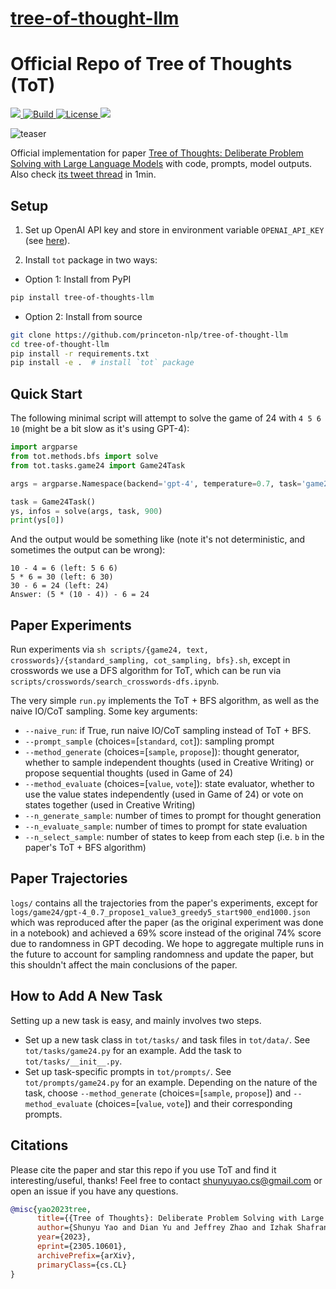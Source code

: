 # [tree-of-thought-llm](https://github.com/princeton-nlp/tree-of-thought-llm)

# Official Repo of Tree of Thoughts (ToT)

<p>
    <a href="https://badge.fury.io/py/tree-of-thoughts-llm">
        <img src="https://badge.fury.io/py/tree-of-thoughts-llm.svg">
    </a>
    <a href="https://www.python.org/">
        <img alt="Build" src="https://img.shields.io/badge/Python-3.7+-1f425f.svg?color=purple">
    </a>
    <a href="https://copyright.princeton.edu/policy">
        <img alt="License" src="https://img.shields.io/badge/License-MIT-blue">
    </a>
    <a href="https://zenodo.org/badge/latestdoi/642099326">
        <img src="https://zenodo.org/badge/642099326.svg">
    </a>
</p>

![teaser](pics/teaser.png)

Official implementation for paper [Tree of Thoughts: Deliberate Problem Solving with Large Language Models](https://arxiv.org/abs/2305.10601) with code, prompts, model outputs.
Also check [its tweet thread](https://twitter.com/ShunyuYao12/status/1659357547474681857) in 1min.





## Setup
1. Set up OpenAI API key and store in environment variable ``OPENAI_API_KEY`` (see [here](https://help.openai.com/en/articles/5112595-best-practices-for-api-key-safety)). 

2. Install `tot` package in two ways:
- Option 1: Install from PyPI
```bash
pip install tree-of-thoughts-llm
```
- Option 2: Install from source
```bash
git clone https://github.com/princeton-nlp/tree-of-thought-llm
cd tree-of-thought-llm
pip install -r requirements.txt
pip install -e .  # install `tot` package
```


## Quick Start
The following minimal script will attempt to solve the game of 24 with `4 5 6 10` (might be a bit slow as it's using GPT-4):
```python
import argparse
from tot.methods.bfs import solve
from tot.tasks.game24 import Game24Task

args = argparse.Namespace(backend='gpt-4', temperature=0.7, task='game24', naive_run=False, prompt_sample=None, method_generate='propose', method_evaluate='value', method_select='greedy', n_generate_sample=1, n_evaluate_sample=3, n_select_sample=5)

task = Game24Task()
ys, infos = solve(args, task, 900)
print(ys[0])
```

And the output would be something like (note it's not deterministic, and sometimes the output can be wrong):
```
10 - 4 = 6 (left: 5 6 6)
5 * 6 = 30 (left: 6 30)
30 - 6 = 24 (left: 24)
Answer: (5 * (10 - 4)) - 6 = 24
```

## Paper Experiments

Run experiments via ``sh scripts/{game24, text, crosswords}/{standard_sampling, cot_sampling, bfs}.sh``, except in crosswords we use a DFS algorithm for ToT, which can be run via ``scripts/crosswords/search_crosswords-dfs.ipynb``.

The very simple ``run.py`` implements the ToT + BFS algorithm, as well as the naive IO/CoT sampling. Some key arguments:

- ``--naive_run``: if True, run naive IO/CoT sampling instead of ToT + BFS.
-  ``--prompt_sample`` (choices=[``standard``, ``cot``]): sampling prompt
- ``--method_generate`` (choices=[``sample``, ``propose``]): thought generator, whether to sample independent thoughts (used in Creative Writing) or propose sequential thoughts (used in Game of 24)
- ``--method_evaluate`` (choices=[``value``, ``vote``]): state evaluator, whether to use the value states independently (used in Game of 24) or vote on states together (used in Creative Writing)
- ``--n_generate_sample``: number of times to prompt for thought generation
- ``--n_evaluate_sample``: number of times to prompt for state evaluation
- ``--n_select_sample``: number of states to keep from each step (i.e. ``b`` in the paper's ToT + BFS algorithm)



## Paper Trajectories
``logs/`` contains all the trajectories from the paper's experiments, except for ``logs/game24/gpt-4_0.7_propose1_value3_greedy5_start900_end1000.json`` which was reproduced after the paper (as the original experiment was done in a notebook) and achieved a 69\% score instead of the original 74\% score due to randomness in GPT decoding. We hope to aggregate multiple runs in the future to account for sampling randomness and update the paper, but this shouldn't affect the main conclusions of the paper.

## How to Add A New Task
Setting up a new task is easy, and mainly involves two steps.
* Set up a new task class in ``tot/tasks/`` and task files in ``tot/data/``. See ``tot/tasks/game24.py`` for an example. Add the task to ``tot/tasks/__init__.py``.
* Set up task-specific prompts in ``tot/prompts/``. See ``tot/prompts/game24.py`` for an example. Depending on the nature of the task, choose ``--method_generate`` (choices=[``sample``, ``propose``]) and ``--method_evaluate`` (choices=[``value``, ``vote``]) and their corresponding prompts. 

## Citations
Please cite the paper and star this repo if you use ToT and find it interesting/useful, thanks! Feel free to contact shunyuyao.cs@gmail.com or open an issue if you have any questions.

```bibtex
@misc{yao2023tree,
      title={{Tree of Thoughts}: Deliberate Problem Solving with Large Language Models}, 
      author={Shunyu Yao and Dian Yu and Jeffrey Zhao and Izhak Shafran and Thomas L. Griffiths and Yuan Cao and Karthik Narasimhan},
      year={2023},
      eprint={2305.10601},
      archivePrefix={arXiv},
      primaryClass={cs.CL}
}
```
